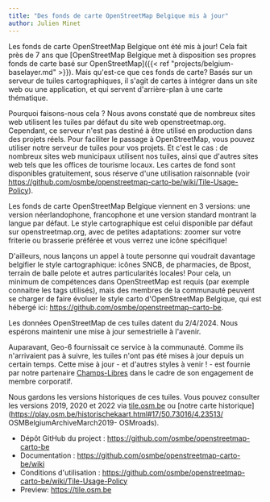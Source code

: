 ```yaml
---
title: "Des fonds de carte OpenStreetMap Belgique mis à jour"
author: Julien Minet
---
```


Les fonds de carte OpenStreetMap Belgique ont été mis à jour! Cela fait près de 7 ans que [OpenStreetMap Belgique met à disposition ses propres fonds de carte basé sur OpenStreetMap]({{< ref "projects/belgium-baselayer.md" >}}). Mais qu'est-ce que ces fonds de carte? Basés sur un serveur de tuiles cartographiques, il s'agit de cartes à intégrer dans un site web ou une application, et qui servent d'arrière-plan à une carte thématique.

Pourquoi faisons-nous cela ? Nous avons constaté que de nombreux sites web utilisent les tuiles par défaut du site web openstreetmap.org. Cependant, ce serveur n'est pas destiné à être utilisé en production dans des projets réels. Pour faciliter le passage à OpenStreetMap, vous pouvez utiliser notre serveur de tuiles pour vos projets. Et c'est le cas : de nombreux sites web municipaux utilisent nos tuiles, ainsi que d'autres sites web tels que les offices de tourisme locaux. Les cartes de fond sont disponibles gratuitement, sous réserve d'une utilisation raisonnable (voir <https://github.com/osmbe/openstreetmap-carto-be/wiki/Tile-Usage-Policy>).

Les fonds de carte OpenStreetMap Belgique viennent en 3 versions: une version néerlandophone, francophone et une version standard montrant la langue par défaut. Le style cartographique est celui disponible par défaut sur openstreetmap.org, avec de petites adaptations: zoomer sur votre friterie ou brasserie préférée et vous verrez une icône spécifique!

D'ailleurs, nous lançons un appel à toute personne qui voudrait davantage belgifier le style cartographique: icônes SNCB, de pharmacies, de Bpost, terrain de balle pelote et autres particularités locales! Pour cela, un minimum de compétences dans OpenStreetMap est requis (par exemple connaitre les tags utilisés), mais des membres de la communauté peuvent se charger de faire évoluer le style carto d'OpenStreetMap Belgique, qui est hébergé ici: <https://github.com/osmbe/openstreetmap-carto-be>.

Les données OpenStreetMap de ces tuiles datent du 2/4/2024. Nous espérons maintenir une mise à jour semestrielle à l'avenir.

Auparavant, Geo-6 fournissait ce service à la communauté. Comme ils n'arrivaient pas à suivre, les tuiles n'ont pas été mises à jour depuis un certain temps. Cette mise à jour - et d'autres styles à venir ! - est fournie par notre partenaire [Champs-Libres](https://champs-libres.coop) dans le cadre de son engagement de membre corporatif.

Nous gardons les versions historiques de ces tuiles. Vous pouvez consulter les versions 2019, 2020 et 2022 via [tile.osm.be](https://tile.osm.be) ou [notre carte historique](<https://play.osm.be/historischekaart.html#17/50.73016/4.23513/> OSMBelgiumArchiveMarch2019- OSMroads).

- Dépôt GitHub du project : <https://github.com/osmbe/openstreetmap-carto-be>
- Documentation : <https://github.com/osmbe/openstreetmap-carto-be/wiki>
- Conditions d'utilisation : <https://github.com/osmbe/openstreetmap-carto-be/wiki/Tile-Usage-Policy>
- Preview: <https://tile.osm.be>

